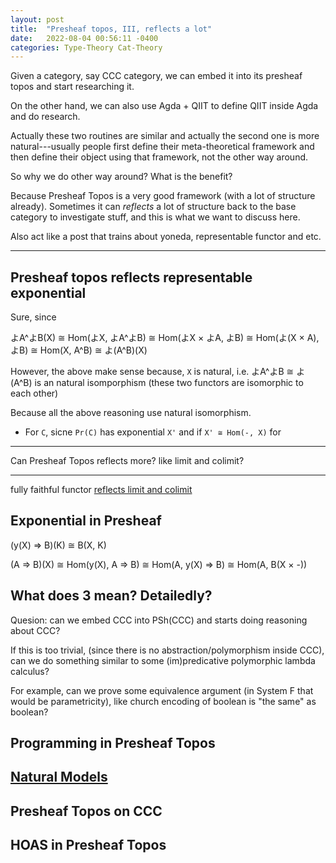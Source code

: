 ```yaml
---
layout: post
title:  "Presheaf topos, III, reflects a lot"
date:   2022-08-04 00:56:11 -0400
categories: Type-Theory Cat-Theory
---
```


Given a category, say CCC category, we can embed it into its presheaf topos and start researching it.

On the other hand, we can also use Agda + QIIT to define QIIT inside Agda and do research. 

Actually these two routines are similar and actually the second one is more natural---usually people first define their meta-theoretical framework and then define their object using that framework, not the other way around.

So why we do other way around? What is the benefit? 


Because Presheaf Topos is a very good framework (with a lot of structure already). Sometimes it can *reflects* a lot of structure back to the base category to investigate stuff, and this is what we want to discuss here.

Also act like a post that trains about yoneda, representable functor and etc.

***

## Presheaf topos reflects representable exponential

Sure, since

よA^よB(X) ≅ Hom(よX, よA^よB)
≅ Hom(よX × よA, よB)
≅ Hom(よ(X × A), よB)
≅ Hom(X, A^B)
≅ よ(A^B)(X)

However, the above make sense because, `X` is natural, i.e.
よA^よB ≅ よ(A^B) is an natural isomporphism (these two functors are isomorphic to each other)

Because all the above reasoning use natural isomorphism.


* For `C`, sicne `Pr(C)` has exponential `X'` and if `X' ≅ Hom(-, X)` for

***
Can Presheaf Topos reflects more? like limit and colimit?

***

fully faithful functor [reflects limit and colimit](https://ncatlab.org/nlab/show/full+and+faithful+functor)


## Exponential in Presheaf

(y(X) => B)(K) ≅ B(X, K)

(A => B)(X) ≅ Hom(y(X), A => B)
≅ Hom(A, y(X) => B)
≅ Hom(A, B(X × -))


## What does 3 mean? Detailedly?

Quesion: can we embed CCC into PSh(CCC) and starts doing reasoning about CCC?



If this is too trivial, (since there is no abstraction/polymorphism inside CCC), can we do something similar to some (im)predicative polymorphic lambda calculus?

For example, can we prove some equivalence argument (in System F that would be parametricity), like church encoding of boolean is "the same" as boolean?



## Programming in Presheaf Topos

## [Natural Models](https://arxiv.org/pdf/1406.3219.pdf)

## Presheaf Topos on CCC

## HOAS in Presheaf Topos


